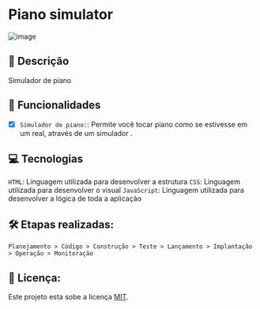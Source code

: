 # Piano simulator

![image](https://github.com/user-attachments/assets/1b29bcca-7fe5-403c-b066-9c609e7eb527)

## 📑 Descrição

Simulador de piano

## 🎯 Funcionalidades

- [x] `Simulador de piano:`: Permite você tocar piano como se estivesse em um real, através de um simulador . <br>
## 💻 Tecnologias 

`HTML`: Linguagem utilizada para desenvolver a estrutura 
`CSS`: Linguagem utilizada para desenvolver o visual 
`JavaScript`: Linguagem utilizada para desenvolver a lógica de toda a aplicação

## 🛠️ Etapas realizadas:

```
Planejamento > Código > Construção > Teste > Lançamento > Implantação > Operação > Monitoração 
```

## 🚧 Licença:

Este projeto esta sobe a licença [MIT](./LICENSE).
